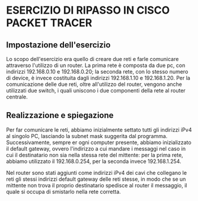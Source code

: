 # ESERCIZIO DI RIPASSO IN CISCO PACKET TRACER

## Impostazione dell'esercizio
Lo scopo dell'esercizio era quello di creare due reti e farle comunicare attraverso l'utilizzo di un router.
La prima rete è composta da due pc, con indirizzi 192.168.0.10 e 192.168.0.20;
la seconda rete, con lo stesso numero di device, è invece costituita dagli indirizzi 192.168.1.10 e 192.168.1.20.
Per la comunicazione delle due reti, oltre all'utilizzo del router, vengono anche utilizzati due switch, i quali uniscono i due componenti della rete al router centrale.

## Realizzazione e spiegazione
Per far comunicare le reti, abbiamo inizialmente settato tutti gli indirizzi iPv4 al singolo PC, lasciando la subnet mask suggerita dal programma.
Successivamente, sempre er ogni computer presente, abbiamo inizializzato il default gateway, ovvero l'indirizzo a cui mandare i messaggi nel caso in cui il destinatario non sia nella stessa rete del mittente: per la prima rete, abbiamo utilizzato il 192.168.0.254, per la seconda invece 192.168.1.254.

Nel router sono stati aggiunti come indirizzi iPv4 dei cavi che collegano le reti gli stessi indirizzi default gateway delle reti stesse, in modo che se un mittente non trova il proprio destinatario spedisce al router il messaggio, il quale si occupa di smistarlo nella rete corretta.
